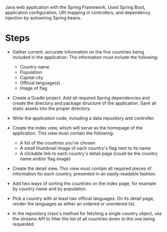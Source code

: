 Java web application with the Spring Framework. Used Spring Boot, application configuration, URI mapping in controllers, and dependency injection by autowiring Spring beans.

# Steps

- Gather current, accurate information on the five countries being included in the application. The information must include the following:
  - Country name
  - Population
  - Capital city
  - Official language(s)
  - Image of flag
- Create a Gradle project. Add all required Spring dependencies and create the directory and package structure of the application. Save all static assets into the proper directory.
- Write the application code, including a data repository and controller.
- Create the index view, which will serve as the homepage of the application. This view must contain the following:
  - A list of the countries you&#39;ve chosen
  - A small thumbnail image of each country&#39;s flag next to its name
  - A clickable link to each country&#39;s detail page (could be the country name and/or flag image)
- Create the detail view. This view must contain all required pieces of information for each country, presented in an easily-readable fashion.

- Add two ways of sorting the countries on the index page, for example by country name and by population.
- Pick a country with at least two official languages. On its detail page, render the languages as either an ordered or unordered list.
- In the repository class&#39;s method for fetching a single country object, use the streams API to filter the list of all countries down to the one being requested.
